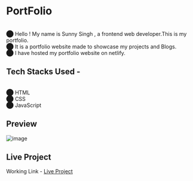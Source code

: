 # PortFolio
<br>⬤ Hello ! My name is Sunny Singh , a frontend web developer.This is my portfolio.
<br>⬤ It is a portfolio website made to showcase my projects and Blogs.
<br>⬤ I have hosted my portfolio website on netlify.
## Tech Stacks Used -
<br>⬤ HTML<br>
⬤ CSS<br>
⬤ JavaScript<br>
## Preview
![image](https://user-images.githubusercontent.com/94648812/189236098-a79e2561-7d96-4ba2-876d-e2137ce1816f.png) <br>
## Live Project
Working Link - <a href="https://sunny-singh.netlify.app/" target="_blank">Live Project</a>

